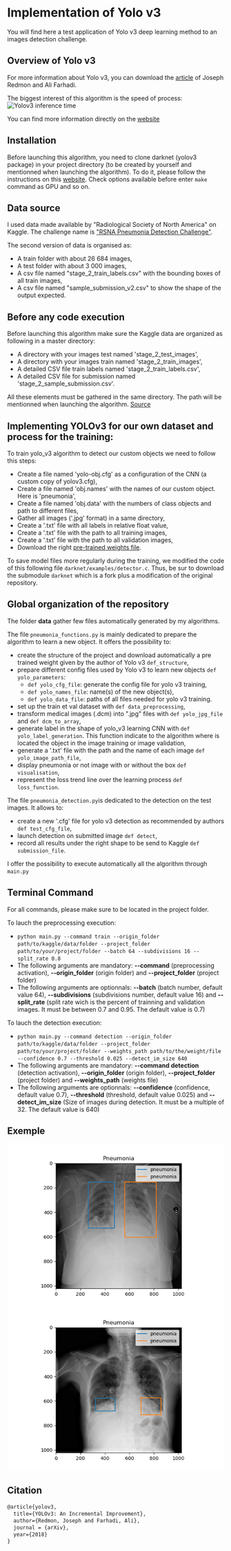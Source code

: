 # Implementation of Yolo v3

You will find here a test application of Yolo v3 deep learning method to an images detection challenge.


## Overview of Yolo v3

For more information about Yolo v3, you can download the [article](https://pjreddie.com/media/files/papers/YOLOv3.pdf) of Joseph Redmon and Ali Farhadi.

The biggest interest of this algorithm is the speed of process:
![Yolov3 inference time](https://pjreddie.com/media/image/map50blue.png)

You can find more information directly on the [website](https://pjreddie.com/darknet/yolo/)


## Installation

Before launching this algorithm, you need to clone darknet (yolov3 package) in your project directory (to be created by yourself and mentionned when launching the algorithm). To do it, please follow the instructions on this [website](https://pjreddie.com/darknet/install/).
Check options available before enter ```make``` command as GPU and so on.


## Data source

I used data made available by "Radiological Society of North America" on Kaggle. The challenge name is ["RSNA Pneumonia Detection Challenge"](https://www.kaggle.com/c/rsna-pneumonia-detection-challenge).

The second version of data is organised as:
* A train folder with about 26 684 images,
* A test folder with about 3 000 images,
* A csv file named "stage_2_train_labels.csv" with the bounding boxes of all train images,
* A csv file named "sample_submission_v2.csv" to show the shape of the output expected.


## Before any code execution

Before launching this algorithm make sure the Kaggle data are organized as following in a master directory:
* A directory with your images test named 'stage_2_test_images',
* A directory with your images train named 'stage_2_train_images',
* A detailed CSV file train labels named 'stage_2_train_labels.csv',
* A detailed CSV file for submission named 'stage_2_sample_submission.csv'.

All these elements must be gathered in the same directory. The path will be mentionned when launching the algorithm.
[Source](https://www.kaggle.com/c/rsna-pneumonia-detection-challenge/data)


## Implementing YOLOv3 for our own dataset and process for the training:

To train yolo_v3 algorithm to detect our custom objects we need to follow this steps:
* Create a file named 'yolo-obj.cfg' as a configuration of the CNN (a custom copy of yolov3.cfg),
* Create a file named 'obj.names' with the names of our custom object. Here is 'pneumonia',
* Create a file named 'obj.data' with the numbers of class objects and path to different files,
* Gather all images ('.jpg' format) in a same directory,
* Create a '.txt' file with all labels in relative float value,
* Create a '.txt' file with the path to all training images,
* Create a '.txt' file with the path to all validation images,
* Download the right [pre-trained weights file](https://github.com/AlexeyAB/darknet).

To save model files more regularly during the training, we modified the code of this following file `darknet/examples/detector.c`. Thus, be sur to download the submodule ```darknet``` which is a fork plus a modification of the original repository.


## Global organization of the repository

The folder **data** gather few files automatically generated by my algorithms.

The file ```pneumonia_functions.py``` is mainly dedicated to prepare the algorithm to learn a new object. It offers the possibility to:
* create the structure of the project and download automatically a pre trained weight given by the author of Yolo v3 ```def_structure```,
* prepare different config files used by Yolo v3 to learn new objects ```def yolo_parameters```:
  - ```def yolo_cfg_file```: generate the config file for yolo v3 training,
  - ```def yolo_names_file```: name(s) of the new object(s),
  - ```def yolo_data_file```: paths of all files needed for yolo v3 training.
* set up the train et val dataset with ```def data_preprocessing```,
* transform medical images (.dcm) into ".jpg" files with ```def yolo_jpg_file``` and ```def dcm_to_array```,
* generate label in the shape of yolo_v3 learning CNN with ```def yolo_label_generation```. This function indicate to the algorithm where is located the object in the image training or image validation,
* generate a '.txt' file with the path and the name of each image ```def yolo_image_path_file```,
* display pneumonia or not image with or without the box ```def visualisation```,
* represent the loss trend line over the learning process ```def loss_function```.

The file ```pneumonia_detection.py```is dedicated to the detection on the test images. It allows to:
* create a new '.cfg' file for yolo v3 detection as recommended by authors ```def test_cfg_file```,
* launch detection on submitted image ```def detect```,
* record all results under the right shape to be send to Kaggle ```def submission_file```.

I offer the possibility to execute automatically all the algorithm through ```main.py```


## Terminal Command

For all commands, please make sure to be located in the project folder.

To lauch the preprocessing execution:
* ```python main.py --command train --origin_folder path/to/kaggle/data/folder --project_folder path/to/your/project/folder --batch 64 --subdivisions 16 --split_rate 0.8```
* The following arguments are mandatory: **--command** (preprocessing activation), **--origin_folder** (origin folder) and **--project_folder** (project folder)
* The following arguments are optionnals: **--batch** (batch number, default value 64), **--subdivisions** (subdivisions number, default value 16) and **--split_rate** (split rate wich is the percent of trainning and validation images. It must be between 0.7 and 0.95. The default value is 0.7)

To lauch the detection execution:
* ```python main.py --command detection --origin_folder path/to/kaggle/data/folder --project_folder path/to/your/project/folder --weights_path path/to/the/weight/file --confidence 0.7 --threshold 0.025 --detect_im_size 640```
* The following arguments are mandatory: **--command detection** (detection activation), **--origin_folder** (origin folder), **--project_folder** (project folder) and **--weights_path** (weights file)
* The following arguments are optionnals: **--confidence** (confidence, default value 0.7), **--threshold** (threshold, default value 0.025) and **--detect_im_size** (Size of images during detection. It must be a multiple of 32. The default value is 640)


## Exemple

![Image1](https://github.com/j-bd/yolo_v3/blob/master/detect.png)	![Image2](https://github.com/j-bd/yolo_v3/blob/master/detect_.png)


## Citation

```
@article{yolov3,
  title={YOLOv3: An Incremental Improvement},
  author={Redmon, Joseph and Farhadi, Ali},
  journal = {arXiv},
  year={2018}
}
```

